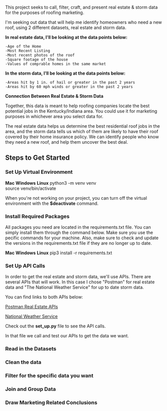 This project seeks to call, filter, craft, and present real estate & storm data for 
the purposes of roofing marketing. 

I'm seeking out data that will help me identify homeowners who need
a new roof, using 2 different datasets, real estate and storm data. 

<strong>In real estate data, I'll be looking at the data points below:</strong>
  
    -Age of the Home
    -Most Recent Listing
    -Most recent photos of the roof
    -Square footage of the house
    -Values of comprable homes in the same market


<strong>In the storm data,  I'll be looking at the data points below:</strong>

    -Areas hit by 1 in. of hail or greater in the past 2 years
    -Areas hit by 60 mph winds or greater in the past 2 years


<strong>Connection Between Real Estate & Storm Data</strong>

Together, this data is meant to help roofing companies locate the best potential 
jobs in the Kentucky/Indiana area. You could use it for marketing purposes in whichever 
area you select data for.

The real estate data helps us determine the best residential roof jobs in the area, and 
the storm data tells us which of them are likely to have their roof covered by their home 
insurance policy. We can identify people who know they need a new roof, and help them uncover 
the best deal.


<h2>Steps to Get Started</h2>


<h3>Set Up Virtual Environment</h3>

<strong>Mac</strong>            <strong>Windows</strong>                  <strong>Linux</strong>
python3 -m venv venv            
source venv/bin/activate

When you're not working on your project, you can turn off the virtual environment with
the <strong>$deactivate</strong> command.


<h3>Install Required Packages</h3>

All packages you need are located in the requirements.txt file. You can simply install them through the command below.
Make sure you use the pecific commands for your machine. Also, make sure to check and update the versions in the requirements.txt
file if they are no longer up to date.

<strong>Mac</strong>                <strong>Windows</strong>                <strong>Linux</strong>
pip3 install -r requirements.txt


<h3>Set Up API Calls</h3>

In order to get the real estate and storm data, we'll use APIs. There are several APIs that will work. 
In this case I chose "Postman" for real estate data and "The National Weather Service" for up to date storm data.

You can find links to both APIs below:

<a href="https://www.postman.com/realestateapis" target="_blank">Postman Real Estate APIs<a>

<a href="https://www.weather.gov/documentation/services-web-api" target="_blank">National Weather Service<a>

Check out the <strong>set_up.py</strong> file to see the API calls.

In that file we call and test our APIs to get the data we want.


<h3>Read in the Datasets</h3>


<h3>Clean the data</h3>


<h3>Filter for the specific data you want</h3>


<h3>Join and Group Data</h3>


<h3>Draw Marketing Related Conclusions</h3>






